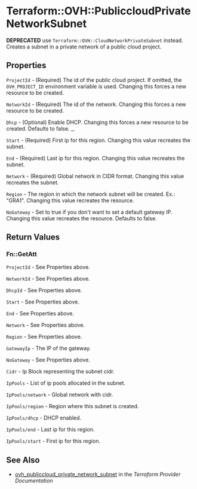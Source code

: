 # Terraform::OVH::PubliccloudPrivateNetworkSubnet

__DEPRECATED__ use `Terraform::OVH::CloudNetworkPrivateSubnet` instead.
Creates a subnet in a private network of a public cloud project.

## Properties

`ProjectId` - (Required) The id of the public cloud project. If omitted,
the `OVH_PROJECT_ID` environment variable is used.
Changing this forces a new resource to be created.

`NetworkId` - (Required) The id of the network.
Changing this forces a new resource to be created.

`Dhcp` - (Optional) Enable DHCP.
Changing this forces a new resource to be created. Defaults to false.
_.

`Start` - (Required) First ip for this region.
Changing this value recreates the subnet.

`End` - (Required) Last ip for this region.
Changing this value recreates the subnet.

`Network` - (Required) Global network in CIDR format.
Changing this value recreates the subnet.

`Region` - The region in which the network subnet will be created.
Ex.: "GRA1". Changing this value recreates the resource.

`NoGateway` - Set to true if you don't want to set a default gateway IP.
Changing this value recreates the resource. Defaults to false.


## Return Values

### Fn::GetAtt

`ProjectId` - See Properties above.

`NetworkId` - See Properties above.

`DhcpId` - See Properties above.

`Start` - See Properties above.

`End` - See Properties above.

`Network` - See Properties above.

`Region` - See Properties above.

`GatewayIp` - The IP of the gateway.

`NoGateway` - See Properties above.

`Cidr` - Ip Block representing the subnet cidr.

`IpPools` - List of ip pools allocated in the subnet.

`IpPools/network` - Global network with cidr.

`IpPools/region` - Region where this subnet is created.

`IpPools/dhcp` - DHCP enabled.

`IpPools/end` - Last ip for this region.

`IpPools/start` - First ip for this region.

## See Also

* [ovh_publiccloud_private_network_subnet](https://www.terraform.io/docs/providers/ovh/r/publiccloud_private_network_subnet.html) in the _Terraform Provider Documentation_